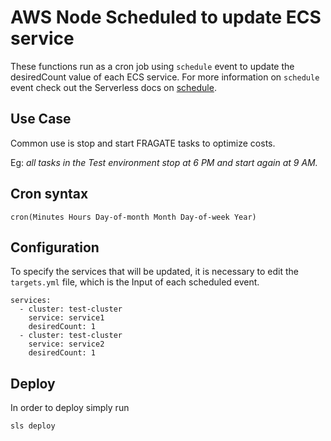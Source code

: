 # AWS Node Scheduled to update ECS service

These functions run as a cron job using  `schedule` event to update  the desiredCount value of each ECS service. 
For more information on `schedule` event check out the Serverless docs on [schedule](https://serverless.com/framework/docs/providers/aws/events/schedule/).

## Use Case

Common use is stop and start FRAGATE tasks to optimize costs.

Eg: _all tasks in the Test environment stop at 6 PM and start again at 9 AM._

## Cron syntax

    cron(Minutes Hours Day-of-month Month Day-of-week Year)
   
    
## Configuration

To specify the services that will be updated, it is necessary to edit the `targets.yml` file, which is the Input of each scheduled event.

```
services:
  - cluster: test-cluster
    service: service1
    desiredCount: 1
  - cluster: test-cluster
    service: service2
    desiredCount: 1
```

## Deploy

In order to deploy simply run

    sls deploy

